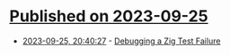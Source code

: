 # [Published on 2023-09-25](index.md)

* [2023-09-25, 20:40:27](https://lobste.rs/s/myfi3p/debugging_zig_test_failure) - [Debugging a Zig Test Failure](https://zinascii.com/2023/debugging-a-zig-test-failure.html)
